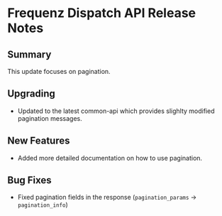 # Frequenz Dispatch API Release Notes

## Summary

This update focuses on pagination.

## Upgrading

* Updated to the latest common-api which provides slighlty modified pagination messages.

## New Features

* Added more detailed documentation on how to use pagination.

## Bug Fixes

* Fixed pagination fields in the response (`pagination_params` -> `pagination_info`)
